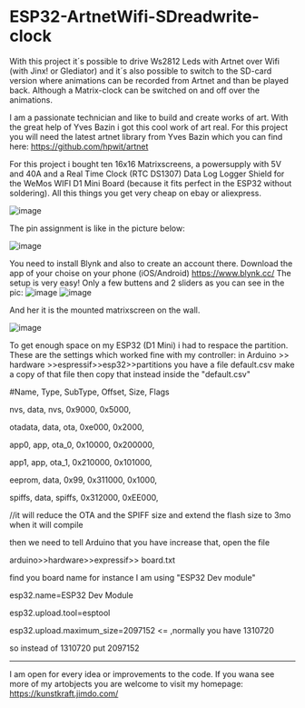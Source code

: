 # ESP32-ArtnetWifi-SDreadwrite-clock
With this project it´s possible to drive Ws2812 Leds with Artnet over Wifi (with Jinx! or Glediator) and it´s also possible to switch to the SD-card version where animations can be recorded from Artnet and than be played back. Although a Matrix-clock can be switched on and off over the animations.

I am a passionate technician and like to build and create works of art. With the great help of Yves Bazin i got this cool work of art real. For this project you will need the latest artnet library from Yves Bazin which you can find here:
https://github.com/hpwit/artnet

For this project i bought ten 16x16 Matrixscreens, a powersupply with 5V and 40A and a Real Time Clock (RTC DS1307) Data Log Logger Shield for the WeMos WIFI D1 Mini Board (because it fits perfect in the ESP32 without soldering). All this things you get very cheap on ebay or aliexpress.

![image](https://github.com/weicks/ESP32-ArtnetWifi-SDreadwriteclock/blob/master/pics/back.JPG)

The pin assignment is like in the picture below:

![image](https://github.com/weicks/ESP32-ArtnetWifi-SDreadwriteclock/blob/master/pics/panels.JPG)

You need to install Blynk and also to create an account there. Download the app of your choise on your phone (iOS/Android) https://www.blynk.cc/ The setup is very easy! Only a few buttens and 2 sliders as you can see in the pic:
![image](https://github.com/weicks/ESP32-ArtnetWifi-SDreadwriteclock/blob/master/pics/blynk1.jpg)
![image](https://github.com/weicks/ESP32-ArtnetWifi-SDreadwriteclock/blob/master/pics/blynk.jpg)

And her it is the mounted matrixscreen on the wall.

![image](https://github.com/weicks/ESP32-ArtnetWifi-SDreadwriteclock/blob/master/pics/wall2.jpg)

To get enough space on my ESP32 (D1 Mini) i had to respace the partition.
These are the settings which worked fine with my controller:
in Arduino >> hardware >>espressif>>esp32>>partitions you have a file default.csv make a copy of that file
then copy that instead inside the "default.csv"

#Name,   Type, SubType, Offset,  Size, Flags

nvs,      data,   nvs,    0x9000,   0x5000,

otadata,  data,   ota,    0xe000,   0x2000,

app0,     app,    ota_0,  0x10000,  0x200000,

app1,     app,    ota_1,  0x210000, 0x101000,

eeprom,   data,   0x99,   0x311000, 0x1000,

spiffs,   data,   spiffs, 0x312000, 0xEE000,

//it will reduce the OTA and the SPIFF size and extend the flash size to  3mo when it will compile

then we need to tell Arduino that you have increase that, open the file

arduino>>hardware>>expressif>> board.txt

find you board name for instance I am using "ESP32 Dev module"

esp32.name=ESP32 Dev Module

esp32.upload.tool=esptool

esp32.upload.maximum_size=2097152  <= ,normally you have 1310720

so instead of 1310720 put 2097152

------------------------------------------------------------------------------------------------------


I am open for every idea or improvements to the code.
If you wana see more of my artobjects you are welcome to visit my homepage: https://kunstkraft.jimdo.com/
